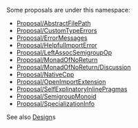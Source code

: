
Some proposals are under this namespace:

- [Proposal/AbstractFilePath](Proposal/Abstract-File-Path)
- [Proposal/CustomTypeErrors](Proposal/Custom-Type-Errors)
- [Proposal/ErrorMessages](Proposal/Error-Messages)
- [Proposal/HelpfulImportError](Proposal/Helpful-Import-Error)
- [Proposal/LeftAssocSemigroupOp](Proposal/Left-Assoc-Semigroup-Op)
- [Proposal/MonadOfNoReturn](Proposal/Monad-Of-No-Return)
- [Proposal/MonadOfNoReturn/Discussion](Proposal/Monad-Of-No-Return/Discussion)
- [Proposal/NativeCpp](Proposal/Native-Cpp)
- [Proposal/OpenImportExtension](Proposal/Open-Import-Extension)
- [Proposal/SelfExplinatoryInlinePragmas](Proposal/Self-Explinatory-Inline-Pragmas)
- [Proposal/SemigroupMonoid](Proposal/Semigroup-Monoid)
- [Proposal/SpecializationInfo](Proposal/Specialization-Info)


See also [Design](design)s
